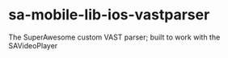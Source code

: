 # sa-mobile-lib-ios-vastparser
The SuperAwesome custom VAST parser; built to work with the SAVideoPlayer

